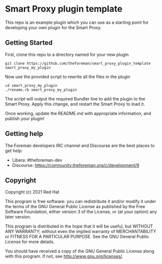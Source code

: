 # Smart Proxy plugin template

This repo is an example plugin which you can use as a starting point for developing
your own plugin for the Smart Proxy.

## Getting Started

First, clone this repo to a directory named for your new plugin

    git clone https://github.com/theforeman/smart_proxy_plugin_template smart_proxy_my_plugin

Now use the provided script to rewrite all the files in the plugin

    cd smart_proxy_my_plugin
    ./rename.rb smart_proxy_my_plugin

The script will output the required Bundler line to add the plugin to the Smart Proxy.
Apply this change, and restart the Smart Proxy to load it.

Once working, update the README.md with appropriate information, and publish your plugin!

## Getting help

The Foreman developers IRC channel and Discourse are the best places to get help:

* Libera: #theforeman-dev
* Discourse: https://community.theforeman.org/c/development/9

## Copyright

Copyright (c) 2021 Red Hat

This program is free software: you can redistribute it and/or modify
it under the terms of the GNU General Public License as published by
the Free Software Foundation, either version 3 of the License, or
(at your option) any later version.

This program is distributed in the hope that it will be useful,
but WITHOUT ANY WARRANTY; without even the implied warranty of
MERCHANTABILITY or FITNESS FOR A PARTICULAR PURPOSE.  See the
GNU General Public License for more details.

You should have received a copy of the GNU General Public License
along with this program.  If not, see <http://www.gnu.org/licenses/>.
